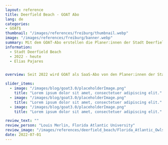 ```yaml
---
layout: reference
title: Deerfield Beach - GOAT Abo
lang: de
categories:
- GOAT$
thumbnail: "/images/references/freiburg/thumbnail.webp"
image: "/images/references/freiburg/banner.webp"
summary: Mit dem GOAT-Abo erstellen die Planer:innen der Stadt Deerfield Beach Erreichbarkeitsanalysen für eine Vielzahl an Planungsfragen. 
information:
  - Stadt Deerfield Beach
  - 2022 - heute
  - Elias Pajares


overview: Seit 2022 wird GOAT als SaaS-Abo von den Planer:innen der Stadt Deerfield Beach, sowie den Wissenschaftlern an der Florida Atlantic University eingesetzt. 

slider_items:
  - image: "/images/blog/goat3.0/placeholderImage.png"
    title: "Lorem ipsum dolor sit amet, consectetuer adipiscing elit."
  - image: "/images/blog/goat3.0/placeholderImage.png"
    title: "Lorem ipsum dolor sit amet, consectetuer adipiscing elit."
  - image: "/images/blog/goat3.0/placeholderImage.png"
    title: "Lorem ipsum dolor sit amet, consectetuer adipiscing elit."

review_text: ""
review_person: "Louis Merlin, Florida Atlantic University"
review_image: "/images/references/deerfield_beach/Florida_Atlantic_Owls_logo.webp"
date: 2022-07-01
---
```




